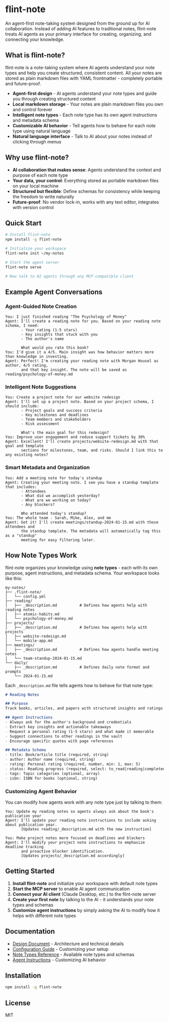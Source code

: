 # flint-note

An agent-first note-taking system designed from the ground up for AI collaboration. Instead of adding AI features to traditional notes, flint-note treats AI agents as your primary interface for creating, organizing, and connecting your knowledge.

## What is flint-note?

flint-note is a note-taking system where AI agents understand your note types and help you create structured, consistent content. All your notes are stored as plain markdown files with YAML frontmatter - completely portable and future-proof.

- **Agent-first design** - AI agents understand your note types and guide you through creating structured content
- **Local markdown storage** - Your notes are plain markdown files you own and control forever
- **Intelligent note types** - Each note type has its own agent instructions and metadata schema
- **Customizable AI behavior** - Tell agents how to behave for each note type using natural language
- **Natural language interface** - Talk to AI about your notes instead of clicking through menus

## Why use flint-note?

- **AI collaboration that makes sense**: Agents understand the context and purpose of each note type
- **Your data, your control**: Everything stored as portable markdown files on your local machine
- **Structured but flexible**: Define schemas for consistency while keeping the freedom to write naturally
- **Future-proof**: No vendor lock-in, works with any text editor, integrates with version control

## Quick Start

```bash
# Install flint-note
npm install -g flint-note

# Initialize your workspace
flint-note init ~/my-notes

# Start the agent server
flint-note serve

# Now talk to AI agents through any MCP-compatible client
```

## Example Agent Conversations

### Agent-Guided Note Creation
```
You: I just finished reading "The Psychology of Money"
Agent: I'll create a reading note for you. Based on your reading note schema, I need:
       - Your rating (1-5 stars)  
       - Key insights that stuck with you
       - The author's name
       
       What would you rate this book?
You: I'd give it a 4/5. Main insight was how behavior matters more than knowledge in investing.
Agent: Perfect! I'm creating your reading note with Morgan Housel as author, 4/5 rating, 
       and that key insight. The note will be saved as reading/psychology-of-money.md
```

### Intelligent Note Suggestions  
```
You: Create a project note for our website redesign
Agent: I'll set up a project note. Based on your project schema, I should include:
       - Project goals and success criteria
       - Key milestones and deadlines  
       - Team members and stakeholders
       - Risk assessment
       
       What's the main goal for this redesign?
You: Improve user engagement and reduce support tickets by 30%
Agent: Excellent! I'll create projects/website-redesign.md with that goal and template 
       sections for milestones, team, and risks. Should I link this to any existing notes?
```

### Smart Metadata and Organization
```
You: Add a meeting note for today's standup
Agent: Creating your meeting note. I see you have a standup template that includes:
       - Attendees  
       - What did we accomplish yesterday?
       - What are we working on today?
       - Any blockers?
       
       Who attended today's standup?
You: The whole team - Sarah, Mike, Alex, and me
Agent: Got it! I'll create meetings/standup-2024-01-15.md with those attendees and 
       the standup template. The metadata will automatically tag this as a "standup" 
       meeting for easy filtering later.
```

## How Note Types Work

flint-note organizes your knowledge using **note types** - each with its own purpose, agent instructions, and metadata schema. Your workspace looks like this:

```
my-notes/
├── .flint-note/
│   └── config.yml
├── reading/
│   ├── _description.md          # Defines how agents help with reading notes
│   ├── atomic-habits.md
│   └── psychology-of-money.md
├── projects/
│   ├── _description.md          # Defines how agents help with projects
│   ├── website-redesign.md
│   └── mobile-app.md
├── meetings/
│   ├── _description.md          # Defines how agents handle meeting notes
│   └── team-standup-2024-01-15.md
└── daily/
    ├── _description.md          # Defines daily note format and prompts
    └── 2024-01-15.md
```

Each `_description.md` file tells agents how to behave for that note type:

```markdown
# Reading Notes

## Purpose
Track books, articles, and papers with structured insights and ratings.

## Agent Instructions
- Always ask for the author's background and credentials
- Extract key insights and actionable takeaways  
- Request a personal rating (1-5 stars) and what made it memorable
- Suggest connections to other readings in the vault
- Encourage specific quotes with page references

## Metadata Schema
- title: Book/article title (required, string)
- author: Author name (required, string)
- rating: Personal rating (required, number, min: 1, max: 5)
- status: Reading progress (required, select: to_read|reading|completed)
- tags: Topic categories (optional, array)
- isbn: ISBN for books (optional, string)
```

### Customizing Agent Behavior

You can modify how agents work with any note type just by talking to them:

```
You: Update my reading notes so agents always ask about the book's publication year
Agent: I'll update your reading note instructions to include asking about publication year.
       [Updates reading/_description.md with the new instruction]

You: Make project notes more focused on deadlines and blockers  
Agent: I'll modify your project note instructions to emphasize deadline tracking
       and proactive blocker identification.
       [Updates projects/_description.md accordingly]
```

## Getting Started

1. **Install flint-note** and initialize your workspace with default note types
2. **Start the MCP server** to enable AI agent communication
3. **Connect your AI client** (Claude Desktop, etc.) to the flint-note server
4. **Create your first note** by talking to the AI - it understands your note types and schemas
5. **Customize agent instructions** by simply asking the AI to modify how it helps with different note types

## Documentation

- [Design Document](./design.md) - Architecture and technical details
- [Configuration Guide](./docs/configuration.md) - Customizing your setup
- [Note Types Reference](./docs/note-types.md) - Available note types and schemas
- [Agent Instructions](./docs/agent-instructions.md) - Customizing AI behavior

## Installation

```bash
npm install -g flint-note
```

## License

MIT